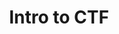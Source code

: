 ---
credit:
- SIGPwny
featured: false
recording: ''
slides: intro_to_ctf.pdf
tags:
- misc
- ctf
- intro
time_start: 2017-09-14T18:00:00.000000-05:00
title: Intro to CTF
week_number: 2
---